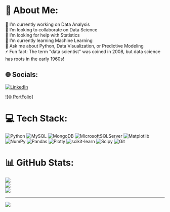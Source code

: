 # 💫 About Me:
🔭 I’m currently working on Data Analysis<br>👯 I’m looking to collaborate on Data Science<br>🤝 I’m looking for help with Statistics<br>🌱 I’m currently learning Machine Learning<br>💬 Ask me about Python, Data Visualization, or Predictive Modeling<br>⚡ Fun fact: The term "data scientist" was coined in 2008, but data science has roots in the early 1960s!


## 🌐 Socials:
[![LinkedIn](https://img.shields.io/badge/LinkedIn-%230077B5.svg?logo=linkedin&logoColor=white)](https://www.linkedin.com/in/kapilan-s-0aaa85252?utm_source=share&utm_campaign=share_via&utm_content=profile&utm_medium=android_app) 

[![🌐 PortFolio]](https://Kapilan747.github.io) 

# 💻 Tech Stack:
![Python](https://img.shields.io/badge/python-3670A0?style=for-the-badge&logo=python&logoColor=ffdd54) ![MySQL](https://img.shields.io/badge/mysql-4479A1.svg?style=for-the-badge&logo=mysql&logoColor=white) ![MongoDB](https://img.shields.io/badge/MongoDB-%234ea94b.svg?style=for-the-badge&logo=mongodb&logoColor=white) ![MicrosoftSQLServer](https://img.shields.io/badge/Microsoft%20SQL%20Server-CC2927?style=for-the-badge&logo=microsoft%20sql%20server&logoColor=white) ![Matplotlib](https://img.shields.io/badge/Matplotlib-%23ffffff.svg?style=for-the-badge&logo=Matplotlib&logoColor=black) ![NumPy](https://img.shields.io/badge/numpy-%23013243.svg?style=for-the-badge&logo=numpy&logoColor=white) ![Pandas](https://img.shields.io/badge/pandas-%23150458.svg?style=for-the-badge&logo=pandas&logoColor=white) ![Plotly](https://img.shields.io/badge/Plotly-%233F4F75.svg?style=for-the-badge&logo=plotly&logoColor=white) ![scikit-learn](https://img.shields.io/badge/scikit--learn-%23F7931E.svg?style=for-the-badge&logo=scikit-learn&logoColor=white) ![Scipy](https://img.shields.io/badge/SciPy-%230C55A5.svg?style=for-the-badge&logo=scipy&logoColor=%white) ![Git](https://img.shields.io/badge/git-%23F05033.svg?style=for-the-badge&logo=git&logoColor=white)
# 📊 GitHub Stats:
![](https://github-readme-stats.vercel.app/api?username=Kapilan747&theme=dark&hide_border=false&include_all_commits=true&count_private=false)<br/>
![](https://github-readme-streak-stats.herokuapp.com/?user=Kapilan747&theme=dark&hide_border=false)<br/>
![](https://github-readme-stats.vercel.app/api/top-langs/?username=Kapilan747&theme=dark&hide_border=false&include_all_commits=true&count_private=false&layout=compact)

---
[![](https://visitcount.itsvg.in/api?id=Kapilan747&icon=0&color=0)](https://visitcount.itsvg.in)

<!-- Proudly created with GPRM ( https://gprm.itsvg.in ) -->
